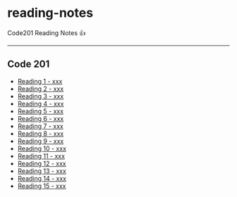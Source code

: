 # reading-notes
Code201 Reading Notes 
:+1:

---

## Code 201

- [Reading 1 - xxx](Class1.md)
- [Reading 2 - xxx](Class2.md)
- [Reading 3 - xxx](Class3.md)
- [Reading 4 - xxx](Class4.md)
- [Reading 5 - xxx](Class5.md)
- [Reading 6 - xxx](Class6.md)
- [Reading 7 - xxx](Class7.md)
- [Reading 8 - xxx](Class8.md)
- [Reading 9 - xxx](Class9.md)
- [Reading 10 - xxx](Class10.md)
- [Reading 11 - xxx](Class11.md)
- [Reading 12 - xxx](Class12.md)
- [Reading 13 - xxx](Class13.md)
- [Reading 14 - xxx](Class14.md)
- [Reading 15 - xxx](Class15.md)
